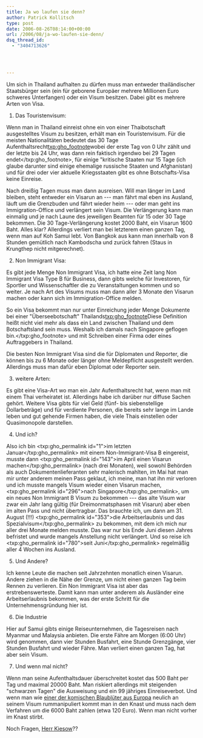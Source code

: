 ```yaml
---
title: Ja wo laufen sie denn?
author: Patrick Kollitsch
type: post
date: 2006-08-26T08:14:00+00:00
url: /2006/08/ja-wo-laufen-sie-denn/
dsq_thread_id:
  - "3404713626"




---
```

Um sich in Thailand aufhalten zu dürfen muss man entweder thailändischer Staatsbürger sein (ein für geborene Europäer mehrere Millionen Euro schweres Unterfangen) oder ein Visum besitzen. Dabei gibt es mehrere Arten von Visa. 

1. Das Touristenvisum: 

Wenn man in Thailand einreist ohne ein von einer Thaibotschaft ausgestelltes Visum zu besitzen, erhält man ein Touristenvisum. Für die meisten Nationalitäten bedeutet das 30 Tage Aufenthaltsrecht<txp:gho_footnote>wobei der erste Tag von 0 Uhr zählt und der letzte bis 24 Uhr, was dann rein faktisch irgendwo bei 29 Tagen endet</txp:gho_footnote>, für einige "kritische Staaten nur 15 Tage (ich glaube darunter sind einige ehemalige russische Staaten und Afghanistan) und für drei oder vier aktuelle Kriegsstaaten gibt es ohne Botschafts-Visa keine Einreise. 

Nach dreißig Tagen muss man dann ausreisen. Will man länger im Land bleiben, steht entweder ein Visarun an --- man fährt mal eben ins Ausland, läuft um die Grenzbuden und fährt wieder heim --- oder man geht ins Immigration-Office und verlängert sein Visum. Die Verlängerung kann man einmalig und je nach Laune des jeweiligen Beamten für 15 oder 30 Tage bekommen. Die 30 Tage-Verlängerung kostet 2000 Baht, ein Visarun 1600 Baht. Alles klar? Allerdings verliert man bei letzterem einen ganzen Tag, wenn man auf Koh Samui lebt. Von Bangkok aus kann man innerhalb von 8 Stunden gemütlich nach Kambodscha und zurück fahren (Staus in Krungthep nicht mitgerechnet).

2. Non Immigrant Visa:

Es gibt jede Menge Non Immigrant Visa, ich hatte eine Zeit lang Non Immigrant Visa Type B für Business, dann gibts welche für Investoren, für Sportler und Wissenschaftler die zu Veranstaltungen kommen und so weiter. Je nach Art des Visums muss man dann aller 3 Monate den Visarun machen oder kann sich im Immigration-Office melden. 

So ein Visa bekommt man nur unter Einreichung jeder Menge Dokumente bei einer "Überseebotschaft" Thailands<txp:gho_footnote>Diese Definition heißt nicht viel mehr als dass ein Land zwischen Thailand und dem Botschaftsland sein muss. Weshalb ich damals nach Singapore geflogen bin.</txp:gho_footnote> und mit Schreiben einer Firma oder eines Auftraggebers in Thailand. 

Die besten Non Immigrant Visa sind die für Diplomaten und Reporter, die können bis zu 6 Monate oder länger ohne Meldepflicht ausgestellt werden. Allerdings muss man dafür eben Diplomat oder Reporter sein.

3. weitere Arten:

Es gibt eine Visa-Art wo man ein Jahr Aufenthaltsrecht hat, wenn man mit einem Thai verheiratet ist. Allerdings habe ich darüber nur diffuse Sachen gehört. Weitere Visa gibts für viel Geld (fünf- bis siebenstellige Dollarbeträge) und für verdiente Personen, die bereits sehr lange im Lande leben und gut gehende Firmen haben, die viele Thais einstellen oder Quasimonopole darstellen. 

4. Und ich?

Also ich bin <txp:gho_permalink id="1">im letzten Januar</txp:gho_permalink> mit einem Non-Immigrant-Visa B eingereist, musste dann <txp:gho_permalink id="143">im April einen Visarun machen</txp:gho_permalink> (nach drei Monaten), weil sowohl Behörden als auch Dokumentenlieferanten sehr malerisch mahlten, im Mai hat man mir unter anderem meinen Pass geklaut, ich meine, man hat ihn mir verloren und ich musste mangels Visum wieder einen Visarun machen, <txp:gho_permalink id="296">nach Singapore</txp:gho_permalink>, um ein neues Non Immigrant B Visum zu bekommen --- das alte Visum war zwar ein Jahr lang gültig (für Dreimonmatsphasen mit Visarun) aber eben im alten Pass und nicht übertragbar. Das brauchte ich, um dann am 31. August (!!!) <txp:gho_permalink id="353">die Arbeitserlaubnis und das Spezialvisum</txp:gho_permalink> zu bekommen, mit dem ich mich nur aller drei Monate melden musste. Das war nur bis Ende Juni diesen Jahres befristet und wurde mangels Anstellung nicht verlängert. Und so reise ich <txp:gho_permalink id="780">seit Juni</txp:gho_permalink> regelmäßig aller 4 Wochen ins Ausland.

5. Und Andere? 

Ich kenne Leute die machen seit Jahrzehnten monatlich einen Visarun. Andere ziehen in die Nähe der Grenze, um nicht einen ganzen Tag beim Rennen zu verlieren. Ein Non Immigrant Visa ist aber das erstrebenswerteste. Damit kann man unter anderem als Ausländer eine Arbeitserlaubnis bekommen, was der erste Schritt für die Unternehmensgründung hier ist.

6. Die Industrie

Hier auf Samui gibts einige Reiseunternehmen, die Tagesreisen nach Myanmar und Malaysia anbieten. Die erste Fähre am Morgen (6:00 Uhr) wird genommen, dann vier Stunden Busfahrt, eine Stunde Grenzgänge, vier Stunden Busfahrt und wieder Fähre. Man verliert einen ganzen Tag, hat aber sein Visum.

7. Und wenn mal nicht?

Wenn man seine Aufenthaltsdauer überschreitet kostet das 500 Baht per Tag und maximal 20000 Baht. Man riskiert allerdings mit steigenden "schwarzen Tagen" die Ausweisung und ein 99 jähriges Einreiseverbot. Und wenn man wie [einer der komischen Blaublüter aus Europa][1] neulich an seinem Visum rummanipuliert kommt man in den Knast und muss nach dem Verfahren um die 6000 Baht zahlen (etwa 120 Euro). Wenn man nicht vorher im Knast stirbt.

Noch Fragen, [Herr Kiesow][2]??

 [1]: http://www.weltwoche.ch/artikel/?AssetID=14648&CategoryID=66
 [2]: http://die.schreibbloga.de/weblog/852/service-sms#c000755
